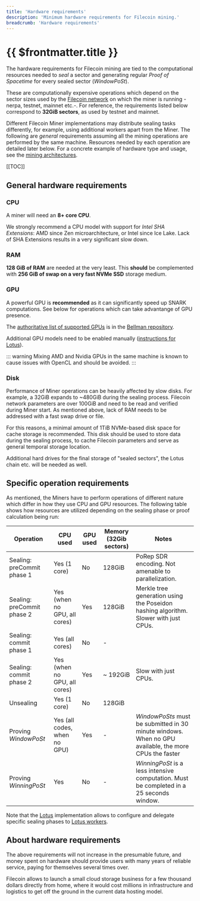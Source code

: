 ```yaml
---
title: 'Hardware requirements'
description: 'Minimum hardware requirements for Filecoin mining.'
breadcrumb: 'Hardware requirements'
---
```


# {{ $frontmatter.title }}

The hardware requirements for Filecoin mining are tied to the computational resources needed to _seal_ a sector and generating regular _Proof of Spacetime_ for every sealed sector (_WindowPoSt_).

These are computationally expensive operations which depend on the sector sizes used by the [Filecoin network](https://network.filecoin.io) on which the miner is running -nerpa, testnet, mainnet etc.-. For reference, the requirements listed below correspond to **32GiB sectors**, as used by testnet and mainnet.

Different Filecoin Miner implementations may distribute sealing tasks differently, for example, using additional workers apart from the Miner. The following are _general_ requirements assuming all the mining operations are performed by the same machine. Resources needed by each operation are detailed later below. For a concrete example of hardware type and usage, see the [mining architectures](mining-architectures.md).

[[TOC]]

## General hardware requirements

### CPU

A miner will need an **8+ core CPU**.

We strongly recommend a CPU model with support for _Intel SHA Extensions_: AMD since Zen microarchitecture, or Intel since Ice Lake. Lack of SHA Extensions results in a very significant slow down.

### RAM

**128 GiB of RAM** are needed at the very least. This **should** be complemented with **256 GiB of swap on a very fast NVMe SSD** storage medium.

### GPU

A powerful GPU is **recommended** as it can significantly speed up SNARK computations. See below for operations which can take advantange of GPU presence.

The [authoritative list of supported GPUs](https://github.com/filecoin-project/bellman#supported--tested-cards) is in the [Bellman repository](https://github.com/filecoin-project/bellman#supported--tested-cards).

Additional GPU models need to be enabled manually ([instructions for Lotus](lotus/gpus.md)).

::: warning
Mixing AMD and Nvidia GPUs in the same machine is known to cause issues with OpenCL and should be avoided.
:::

### Disk

Performance of Miner operations can be heavily affected by slow disks. For example, a 32GiB expands to ~480GiB during the sealing process. Filecoin network parameters are over 100GiB and need to be read and verified during Miner start. As mentioned above, lack of RAM needs to be addressed with a fast swap drive or file.

For this reasons, a minimal amount of 1TiB NVMe-based disk space for cache storage is recommended. This disk should be used to store data during the sealing process, to cache Filecoin parameters and serve as general temporal storage location.

Additional hard drives for the final storage of "sealed sectors", the Lotus chain etc. will be needed as well.

## Specific operation requirements

As mentioned, the Miners have to perform operations of different nature which differ in how they use CPU and GPU resources. The following table shows how resources are utilized depending on the sealing phase or proof calculation being run:

| Operation                  | CPU used                     | GPU used | Memory (32Gib sectors) | Notes                                                                                                 |
| -------------------------- | ---------------------------- | -------- | ---------------------- | ----------------------------------------------------------------------------------------------------- |
| Sealing: preCommit phase 1 | Yes (1 core)                 | No       | 128GiB                 | PoRep SDR encoding. Not amenable to parallelization.                                                  |
| Sealing: preCommit phase 2 | Yes (when no GPU, all cores) | Yes      | 128GiB                 | Merkle tree generation using the Poseidon hashing algorithm. Slower with just CPUs.                   |
| Sealing: commit phase 1    | Yes (all cores)              | No       | -                      |                                                                                                       |
| Sealing: commit phase 2    | Yes (when no GPU, all cores) | Yes      | ~ 192GiB               | Slow with just CPUs.                                                                                  |
| Unsealing                  | Yes (1 core)                 | No       | 128GiB                 |                                                                                                       |
| Proving _WindowPoSt_       | Yes (all codes, when no GPU) | Yes      | -                      | _WindowPoSts_ must be submitted in 30 minute windows. When no GPU available, the more CPUs the faster |
| Proving _WinningPoSt_      | Yes                          | No       | -                      | _WinningPoSt_ is a less intensive computation. Must be completed in a 25 seconds window.              |

Note that the [Lotus](lotus/README.md) implementation allows to configure and delegate specific sealing phases to [Lotus workers](lotus/seal-workers.md).

## About hardware requirements

The above requirements will not increase in the presumable future, and money spent on hardware should provide users with many years of reliable service, paying for themselves several times over.

Filecoin allows to launch a small cloud storage business for a few thousand dollars directly from home, where it would cost millions in infrastructure and logistics to get off the ground in the current data hosting model.
